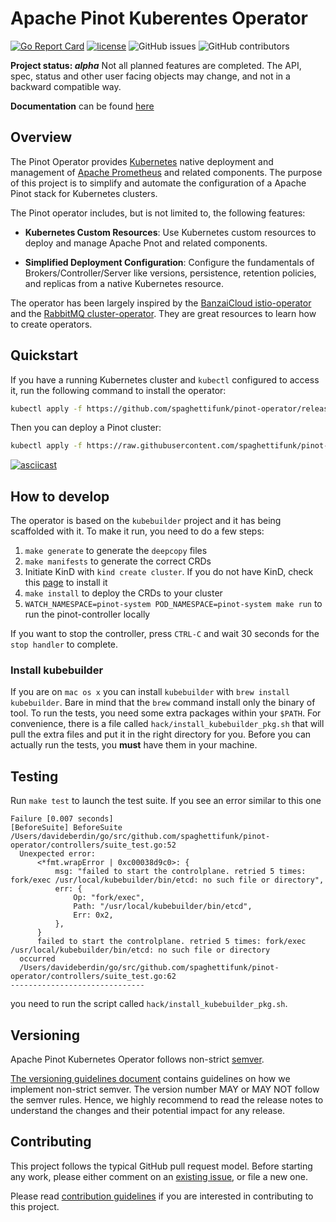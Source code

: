 # Apache Pinot Kuberentes Operator

[![Go Report Card](https://goreportcard.com/badge/github.com/spaghettifunk/pinot-operator)](https://goreportcard.com/report/github.com/spaghettifunk/pinot-operator)
[![license](https://img.shields.io/github/license/apache/pinot.svg)](LICENSE)
![GitHub issues](https://img.shields.io/github/issues/spaghettifunk/pinot-operator)
![GitHub contributors](https://img.shields.io/github/contributors/spaghettifunk/pinot-operator)

**Project status: _alpha_** Not all planned features are completed. The API, spec, status and other user facing objects may change, and not in a backward compatible way.

**Documentation** can be found [here](https://spaghettifunk.github.io/pinot-operator/)

## Overview

The Pinot Operator provides [Kubernetes](https://kubernetes.io/) native deployment and management of
[Apache Prometheus]() and related components. The purpose of this project is to
simplify and automate the configuration of a Apache Pinot stack for Kubernetes clusters.

The Pinot operator includes, but is not limited to, the following features:

- **Kubernetes Custom Resources**: Use Kubernetes custom resources to deploy and manage Apache Pnot and related components.

- **Simplified Deployment Configuration**: Configure the fundamentals of Brokers/Controller/Server like versions, persistence,
  retention policies, and replicas from a native Kubernetes resource.

The operator has been largely inspired by the [BanzaiCloud istio-operator](https://github.com/banzaicloud/istio-operator) and the [RabbitMQ cluster-operator](https://github.com/rabbitmq/cluster-operator). They are great resources to learn how to create operators.

## Quickstart

If you have a running Kubernetes cluster and `kubectl` configured to access it, run the following command to install the operator:

```bash
kubectl apply -f https://github.com/spaghettifunk/pinot-operator/releases/latest/download/pinot-cluster-operator.yaml
```

Then you can deploy a Pinot cluster:

```bash
kubectl apply -f https://raw.githubusercontent.com/spaghettifunk/pinot-operator/main/docs/examples/hello-world/pinot.yaml
```

[![asciicast](https://asciinema.org/a/385228.svg)](https://asciinema.org/a/385228)

## How to develop

The operator is based on the `kubebuilder` project and it has being scaffolded with it. To make it run, you need to do a few steps:

1. `make generate` to generate the `deepcopy` files
2. `make manifests` to generate the correct CRDs
3. Initiate KinD with `kind create cluster`. If you do not have KinD, check this [page](https://kind.sigs.k8s.io/docs/user/quick-start/#installation) to install it
4. `make install` to deploy the CRDs to your cluster
5. `WATCH_NAMESPACE=pinot-system POD_NAMESPACE=pinot-system make run` to run the pinot-controller locally

If you want to stop the controller, press `CTRL-C` and wait 30 seconds for the `stop handler` to complete.

### Install kubebuilder

If you are on `mac os x` you can install `kubebuilder` with `brew install kubebuilder`. Bare in mind that the `brew` command install only the binary of tool.
To run the tests, you need some extra packages within your `$PATH`. For convenience, there is a file called `hack/install_kubebuilder_pkg.sh` that will pull the extra files and put it
in the right directory for you. Before you can actually run the tests, you **must** have them in your machine.

## Testing

Run `make test` to launch the test suite. If you see an error similar to this one

```
Failure [0.007 seconds]
[BeforeSuite] BeforeSuite
/Users/davideberdin/go/src/github.com/spaghettifunk/pinot-operator/controllers/suite_test.go:52
  Unexpected error:
      <*fmt.wrapError | 0xc00038d9c0>: {
          msg: "failed to start the controlplane. retried 5 times: fork/exec /usr/local/kubebuilder/bin/etcd: no such file or directory",
          err: {
              Op: "fork/exec",
              Path: "/usr/local/kubebuilder/bin/etcd",
              Err: 0x2,
          },
      }
      failed to start the controlplane. retried 5 times: fork/exec /usr/local/kubebuilder/bin/etcd: no such file or directory
  occurred
  /Users/davideberdin/go/src/github.com/spaghettifunk/pinot-operator/controllers/suite_test.go:62
------------------------------
```

you need to run the script called `hack/install_kubebuilder_pkg.sh`.

## Versioning

Apache Pinot Kubernetes Operator follows non-strict [semver](https://semver.org/).

[The versioning guidelines document](version_guidelines.md) contains guidelines
on how we implement non-strict semver. The version number MAY or MAY NOT follow the semver rules. Hence, we highly recommend to read
the release notes to understand the changes and their potential impact for any release.

## Contributing

This project follows the typical GitHub pull request model. Before starting any work, please either comment on an [existing issue](https://github.com/spaghettifunk/pinot-operator/issues), or file a new one.

Please read [contribution guidelines](CONTRIBUTING.md) if you are interested in contributing to this project.
